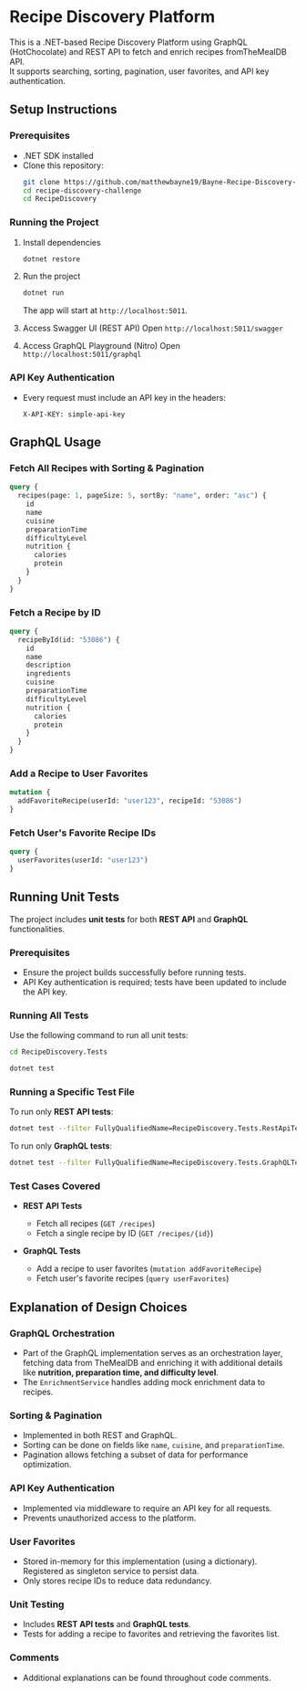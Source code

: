 # Recipe Discovery Platform
This is a .NET-based Recipe Discovery Platform using GraphQL (HotChocolate) and REST API to fetch and enrich recipes fromTheMealDB API.  
It supports searching, sorting, pagination, user favorites, and API key authentication.

## Setup Instructions
### Prerequisites
- .NET SDK installed
- Clone this repository:
  ```bash
  git clone https://github.com/matthewbayne19/Bayne-Recipe-Discovery-Solution.git
  cd recipe-discovery-challenge
  cd RecipeDiscovery
  ```

### Running the Project
1. Install dependencies
   ```bash
   dotnet restore
   ```

2. Run the project
   ```bash
   dotnet run
   ```
   The app will start at `http://localhost:5011`.

3. Access Swagger UI (REST API)
   Open `http://localhost:5011/swagger`

4. Access GraphQL Playground (Nitro)
   Open `http://localhost:5011/graphql`

### API Key Authentication
- Every request must include an API key in the headers:
  ```
  X-API-KEY: simple-api-key
  ```

## GraphQL Usage
### Fetch All Recipes with Sorting & Pagination
```graphql
query {
  recipes(page: 1, pageSize: 5, sortBy: "name", order: "asc") {
    id
    name
    cuisine
    preparationTime
    difficultyLevel
    nutrition {
      calories
      protein
    }
  }
}
```

### Fetch a Recipe by ID
```graphql
query {
  recipeById(id: "53086") {
    id
    name
    description
    ingredients
    cuisine
    preparationTime
    difficultyLevel
    nutrition {
      calories
      protein
    }
  }
}
```

### Add a Recipe to User Favorites
```graphql
mutation {
  addFavoriteRecipe(userId: "user123", recipeId: "53086") 
}
```

### Fetch User's Favorite Recipe IDs
```graphql
query {
  userFavorites(userId: "user123")
}
```

## Running Unit Tests
The project includes **unit tests** for both **REST API** and **GraphQL** functionalities.

### Prerequisites
- Ensure the project builds successfully before running tests.
- API Key authentication is required; tests have been updated to include the API key.

### Running All Tests
Use the following command to run all unit tests:
```bash
cd RecipeDiscovery.Tests
```
```bash
dotnet test
```

### Running a Specific Test File
To run only **REST API tests**:
```bash
dotnet test --filter FullyQualifiedName=RecipeDiscovery.Tests.RestApiTests
```

To run only **GraphQL tests**:
```bash
dotnet test --filter FullyQualifiedName=RecipeDiscovery.Tests.GraphQLTests
```

### Test Cases Covered
- **REST API Tests**
  - Fetch all recipes (`GET /recipes`)
  - Fetch a single recipe by ID (`GET /recipes/{id}`)

- **GraphQL Tests**
  - Add a recipe to user favorites (`mutation addFavoriteRecipe`)
  - Fetch user's favorite recipes (`query userFavorites`)

## Explanation of Design Choices
### GraphQL Orchestration
- Part of the GraphQL implementation serves as an orchestration layer, fetching data from TheMealDB and enriching it with additional details like **nutrition, preparation time, and difficulty level**.
- The `EnrichmentService` handles adding mock enrichment data to recipes.

### Sorting & Pagination
- Implemented in both REST and GraphQL.
- Sorting can be done on fields like `name`, `cuisine`, and `preparationTime`.
- Pagination allows fetching a subset of data for performance optimization.

### API Key Authentication
- Implemented via middleware to require an API key for all requests.
- Prevents unauthorized access to the platform.

### User Favorites
- Stored in-memory for this implementation (using a dictionary). Registered as singleton service to persist data.
- Only stores recipe IDs to reduce data redundancy.

### Unit Testing
- Includes **REST API tests** and **GraphQL tests**.
- Tests for adding a recipe to favorites and retrieving the favorites list.

### Comments
- Additional explanations can be found throughout code comments.
```